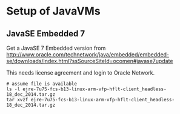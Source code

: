 # Setup of JavaVMs

## JavaSE Embedded 7

Get a JavaSE 7 Embedded version from http://www.oracle.com/technetwork/java/embedded/embedded-se/downloads/index.html?ssSourceSiteId=ocomen#javase7update

This needs license agreement and login to Oracle Network.


```
# assume file is available
ls -l ejre-7u75-fcs-b13-linux-arm-vfp-hflt-client_headless-18_dec_2014.tar.gz
tar xvzf ejre-7u75-fcs-b13-linux-arm-vfp-hflt-client_headless-18_dec_2014.tar.gz
```

